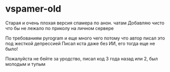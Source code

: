 # vspamer-old
Старая и очень плохая версия спамера по анон. чатам
Добавляю чисто что бы не лежало по приколу на личном сервере

По требованиям pyrogram и еще много чего потому что автор писал это под жесткой депрессией
Писал кста даже без ИИ, его тогда еще не было!

Пожалуйста не бейте за уродство, писал код 3 года назад или 2, был молодым и тупым
